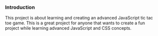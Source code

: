 ### Introduction

This project is about learning and creating an advanced JavaScript tic tac toe game. This is a great project for anyone that wants to create a fun project while learning advanced JavaScript and CSS concepts.
